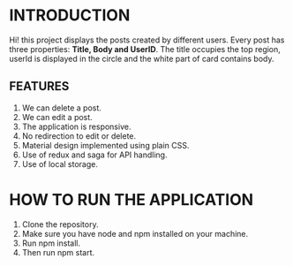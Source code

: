 # INTRODUCTION

Hi! this project displays the posts created by different users. Every post has three properties: **Title, Body and UserID**. The title occupies the top region, userId is displayed in the circle and the white part of card contains body. 

## FEATURES

1.	We can delete a post.
2.	We can edit a post.
3.	The application is responsive.
4.	No redirection to edit or delete.
5.	Material design implemented using plain CSS.
6.	Use of redux and saga for API handling.
7.	Use of local storage.

# HOW TO RUN THE APPLICATION

1. Clone the repository.
2. Make sure you have node and npm installed on your machine.
3. Run npm install.
4. Then run npm start.

